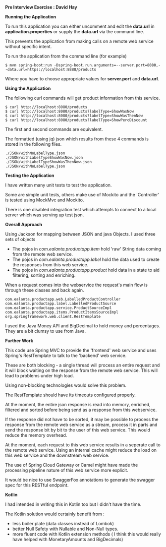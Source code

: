 **Pre Interview Exercise : David Hay**

**Running the Application**

To run this application you can either uncomment and edit the **data.url**
in **application.properties** or supply the **data.url**
via the command line.

This prevents the application from making calls on a remote web service without specific intent.

To run the application from the command line (for example)

    $ mvn spring-boot:run -Dspring-boot.run.arguments=--server.port=8080,--data.url=https://localhost:8888/products

Where you have to choose appropriate values for **server.port** and **data.url**.

**Using the Application**

The following curl commands will get product information from this service.

    $ curl http://localhost:8080/products
    $ curl http://localhost:8080/products?labelType=ShowWasNow
    $ curl http://localhost:8080/products?labelType=ShowWasThenNow
    $ curl http://localhost:8080/products?labelType=ShowPercDiscount

The first and second commands are equivalent.

The formatted (using jq) json which results from these 4 commands is stored in the following files.

    ./JSON/withNoLabelType.json
    ./JSON/withLabelTypeShowWasNow.json
    ./JSON/withLabelTypeShowWasThenNow.json
    ./JSON/withNoLabelType.json

**Testing the Application**

I have written many unit tests to test the application.

Some are simple unit tests, others make use of Mockito and the 'Controller' is tested using MockMvc and Mockito.

There is one disabled integration test which attempts to connect to a local
server which was serving up test json.

**Overall Approach**

Using Jackson for mapping between JSON and java Objects.
I used three sets of objects
* The pojos in *com.ealanta.productapp.item* hold 'raw' String data coming from the remote web service.
* The pojos in *com.ealanta.productapp.label* hold the data used to create the responses from this web service.
* The pojos in *com.ealanta.productapp.product* hold data in a state to aid filtering, sorting and enriching.

When a request comes into the webservice the request's main flow is through these classes and back again.

    com.ealanta.productapp.web.LabelledProductController
    com.ealanta.productapp.label.LabelledProductSource
    com.ealanta.productapp.service.ProductSourceImpl
    com.ealanta.productapp.items.ProductItemsSourceImpl
    org.springframework.web.client.RestTemplate

I used the Java Money API and BigDecimal to hold money and percentages.
They are a bit clumsy to use from Java.

**Further Work**

This code use Spring MVC to provide the 'frontend' web service
and uses Spring's RestTemplate to talk to the 'backend' web service.

These are both blocking - a single thread will process an entire request
and it will block waiting on the response from the remote web service.
This will lead to problems under high load.

Using non-blocking technologies would solve this problem.

The RestTemplate should have its timeouts configured properly.

At the moment, the entire json response is read into memory, enriched, filtered and sorted before being 
send as a response from this webservice.

If the response did not have to be sorted, it may be possible to process the response from the remote web service
as a stream, process it in parts and send the response bit by bit to the user of this web service.
This would reduce the memory overhead.

At the moment, each request to this web service results in a seperate call to the remote web service.
Using an internal cache might reduce the load on this web service and the downstream web service.

The use of Spring Cloud Gateway or Camel might have made the processing pipeline nature of this web service
more explicit.

It would be nice to use SwaggerFox annotations to generate the swagger spec for this RESTful endpoint.

**Kotlin**

I had intended in writing this in Kotlin too but I didn't have the time.

The Kotlin solution would certainly benefit from :
* less boiler plate (data classes instead of Lombok)
* better Null Safety with Nullable and Non-Null types.
* more fluent code with Kotlin extension methods ( I think this would really have helped with MonetaryAmounts and BigDecimals)


    
